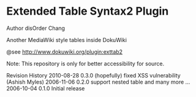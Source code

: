 Extended Table Syntax2 Plugin
=============================

Author disOrder Chang

Another MediaWiki style tables inside DokuWiki

@see http://www.dokuwiki.org/plugin:exttab2

Note: This repository is only for better accessibility for source.


Revision History
2010-08-28 0.3.0 (hopefully) fixed XSS vulnerability (Ashish Myles)
2006-11-06 0.2.0 support nested table and many more ...
2006-10-04 0.1.0 Initial release

